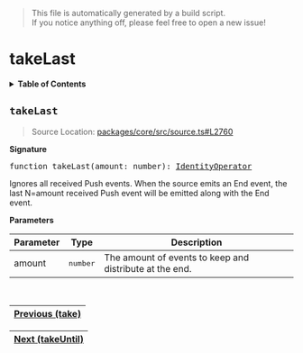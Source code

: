 > This file is automatically generated by a build script.<br>If you notice anything off, please feel free to open a new issue!

# takeLast

<details><summary><b>Table of Contents</b></summary><br>

1. [<code>takeLast</code>](#takeLast)</details>

## <a name="takeLast"></a><code>takeLast</code>

> Source Location: [packages\/core\/src\/source.ts#L2760](..\/..\/packages\/core\/src\/source.ts#L2760)

<b>Signature</b>

<pre>function takeLast(amount: number): <a href="../01-api-basics/04-Operator.md#IdentityOperator">IdentityOperator</a></pre>

Ignores all received Push events. When the source emits an End event, the last N=amount received Push event will be emitted along with the End event.

<b>Parameters</b>

| Parameter | Type | Description |
| --- | --- | --- |
| amount | <pre lang="ts">number</pre> | The amount of events to keep and distribute at the end. |
<br>

| [Previous \(take\)](083-take.md#readme) |
| --- |

<div align="right">

| [Next \(takeUntil\)](085-takeUntil.md#readme) |
| --- |
</div>
